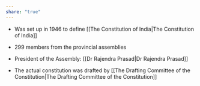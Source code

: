 ```yaml
---
share: "true"
---
```


- Was set up in 1946 to define [[The Constitution of India|The Constitution of India]] 
- 299 members from the provincial assemblies
- President of the Assembly: [[Dr Rajendra Prasad|Dr Rajendra Prasad]]

- The actual constitution was drafted by [[The Drafting Committee of the Constitution|The Drafting Committee of the Constitution]]